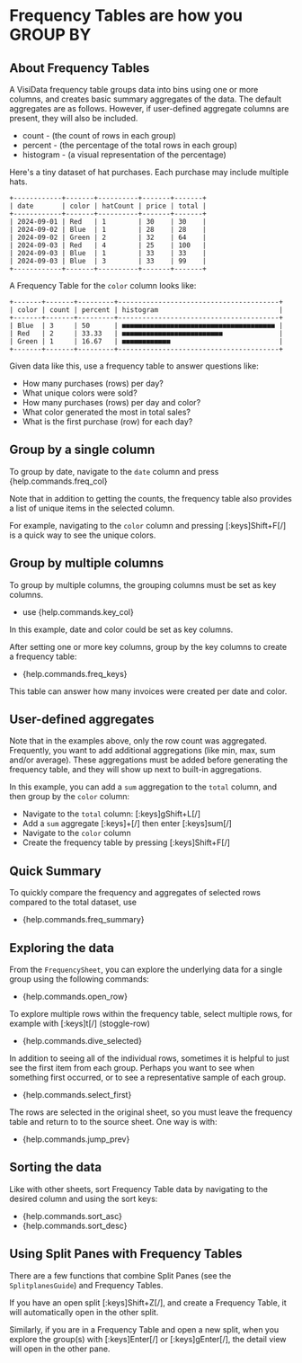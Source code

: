 # Frequency Tables are how you GROUP BY

## About Frequency Tables

A VisiData frequency table groups data into bins using one or more columns, and creates basic summary aggregates of the data. The default aggregates are as follows. However, if user-defined aggregate columns are present, they will also be included.

- count       - (the count of rows in each group)
- percent     - (the percentage of the total rows in each group)
- histogram   - (a visual representation of the percentage)

Here's a tiny dataset of hat purchases. Each purchase may include multiple hats.

```
+------------+-------+----------+-------+-------+
| date       | color | hatCount | price | total |
+------------+-------+----------+-------+-------+
| 2024-09-01 | Red   | 1        | 30    | 30    |
| 2024-09-02 | Blue  | 1        | 28    | 28    |
| 2024-09-02 | Green | 2        | 32    | 64    |
| 2024-09-03 | Red   | 4        | 25    | 100   |
| 2024-09-03 | Blue  | 1        | 33    | 33    |
| 2024-09-03 | Blue  | 3        | 33    | 99    |
+------------+-------+----------+-------+-------+
```

A Frequency Table for the `color` column looks like:

```
+-------+-------+---------+----------------------------------------+
| color | count | percent | histogram                              |
+-------+-------+---------+----------------------------------------+
| Blue  | 3     | 50      | ■■■■■■■■■■■■■■■■■■■■■■■■■■■■■■■■■■■■■■ |
| Red   | 2     | 33.33   | ■■■■■■■■■■■■■■■■■■■■■■■■■              |
| Green | 1     | 16.67   | ■■■■■■■■■■■■                           |
+-------+-------+---------+----------------------------------------+
```

Given data like this, use a frequency table to answer questions like:

- How many purchases (rows) per day?
- What unique colors were sold?
- How many purchases (rows) per day and color?
- What color generated the most in total sales?
- What is the first purchase (row) for each day?

## Group by a single column

To group by date, navigate to the `date` column and press {help.commands.freq_col}

Note that in addition to getting the counts, the frequency table also provides a list of unique items in the selected column.

For example, navigating to the `color` column and pressing [:keys]Shift+F[/] is a quick way to see the unique colors.

## Group by multiple columns

To group by multiple columns, the grouping columns must be set as key columns.

- use {help.commands.key_col}

In this example, date and color could be set as key columns.

After setting one or more key columns, group by the key columns to create a frequency table:

- {help.commands.freq_keys}

This table can answer how many invoices were created per date and color.

## User-defined aggregates

Note that in the examples above, only the row count was aggregated. Frequently, you want to add additional aggregations (like min, max, sum and/or average). These aggregations must be added before generating the frequency table, and they will show up next to built-in aggregations.

In this example, you can add a `sum` aggregation to the `total` column, and then group by the `color` column:

- Navigate to the `total` column: [:keys]gShift+L[/]
- Add a `sum` aggregate [:keys]+[/] then enter [:keys]sum[/]
- Navigate to the `color` column
- Create the frequency table by pressing [:keys]Shift+F[/]

## Quick Summary

To quickly compare the frequency and aggregates of selected rows compared to the total dataset, use

- {help.commands.freq_summary} 

## Exploring the data

From the `FrequencySheet`, you can explore the underlying data for a single group using the following commands:

- {help.commands.open_row}

To explore multiple rows within the frequency table, select multiple rows, for example with [:keys]t[/] (stoggle-row)

- {help.commands.dive_selected}

In addition to seeing all of the individual rows, sometimes it is helpful to just see the first item from each group. Perhaps you want to see when something first occurred, or to see a representative sample of each group.

- {help.commands.select_first}

The rows are selected in the original sheet, so you must leave the frequency table and return to to the source sheet. One way is with:
- {help.commands.jump_prev}


## Sorting the data

Like with other sheets, sort Frequency Table data by navigating to the desired column and using the sort keys:

- {help.commands.sort_asc}
- {help.commands.sort_desc}

## Using Split Panes with Frequency Tables

There are a few functions that combine Split Panes (see the `SplitplanesGuide`) and Frequency Tables.

If you have an open split [:keys]Shift+Z[/], and create a Frequency Table, it will automatically open in the other split.

Similarly, if you are in a Frequency Table and open a new split, when you explore the group(s) with [:keys]Enter[/] or [:keys]gEnter[/], the detail view will open in the other pane.

